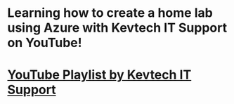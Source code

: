 <h1>Learning how to create a home lab using Azure with Kevtech IT Support on YouTube!<h1>

[YouTube Playlist by Kevtech IT Support](https://www.youtube.com/watch?v=jXTQcp44Oqs&list=PLdh13bXVc6-lySemfHxWEqYxw-j7nS_OA)

</p>

<!--
 ```diff
- text in red
+ text in green
! text in orange
# text in gray
@@ text in purple (and bold)@@
```
--!>

